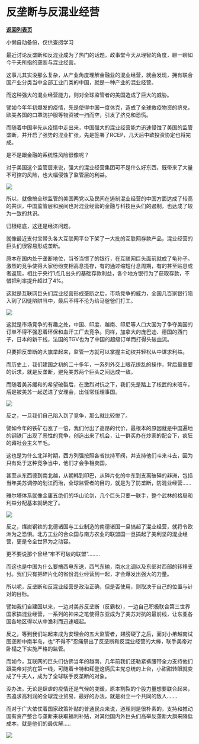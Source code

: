 # 反垄断与反混业经营

[**返回列表页**](/gzh/政事堂2019)

小懒自动备份，仅供查阅学习

最近讨论反垄断和反混业成为了热门的话题，政事堂今天从理智的角度，聊一聊如今千夫所指的垄断与混业经营。  

  

这事儿其实没那么复杂，从产业角度理解金融业的混业经营，就会发现，拥有联合国产业分类当中全部工业门类的中国，就是一种产业的混业经营。

  

而这种强大的混业经营能力，则对全球监管者的美国造成了巨大的威胁。

  

譬如今年年初爆发的疫情，先是使得中国一度休克，造成了全球救疫物资的挤兑，欧美各国的口罩防护服等物资被一扫而空，引发了挤兑和恐慌。  

  

而随着中国率先从疫情中走出来，中国强大的混业经营能力迅速侵蚀了美国的监管垄断，并开启了强势的混业扩张，先是签署了RCEP，几天后中欧投资协定也将完成。  

  

是不是跟金融的系统性风险很像呢？  

  

对于美国这个监管层来说，强大的混业经营集团可不是什么好东西，既带来了大量不可控的风险，也大幅侵蚀了监管层的利益。

  

![](https://mmbiz.qpic.cn/mmbiz_jpg/rxhS23yu8cMKGfgcF5L2ia2MT9QUibXl4y1ztE4LEF5OcgX3wialMy6Mlt7PhGB4qn6dLhibuvx5BHMZBjXatRXjibg/640?wx_fmt=jpeg)

  

所以，就像搞全球监管的美国两党以及民间在遏制混业经营的中国方面达成了较高的共识，中国监管层和民间也对混业经营的金融与科技巨头们的遏制，也达成了较为一致的共识。  

  

归根结底，这还是经济问题。

  

就像最近支付宝带头各大互联网平台下架了一大批的互联网存款产品，混业经营的巨头们很容易形成垄断。

  

原本在国内处于垄断地位，当爷当惯了的银行，在互联网巨头面前就成了龟孙子。激烈的竞争使得大家纷纷变相高息揽存，有的通过缩短付息周期，有的甚至贴息或者返现，相比于央行1点几出头的基础存款利益，各个地方银行为了获取存款，不惜把利率提升超过了4%。

  

这就是互联网巨头们混业经营形成垄断之后，市场竞争的威力，全国几百家银行陷入到了囚徒陷阱当中，最后不得不沦为给马爸爸们打工。

  

![](https://mmbiz.qpic.cn/mmbiz_jpg/rxhS23yu8cMKGfgcF5L2ia2MT9QUibXl4yojmjv2ueMUfNeDF19bT0EVK4Wml21iaDjJqWxVXReFSxUsUbgaA4WGQ/640?wx_fmt=jpeg)

  

这就是市场竞争的有趣之处，中国、印度、越南、印尼等人口大国为了争夺美国的订单不得不强忍着环保和血汗工厂去竞争。同样，加拿大的庞巴迪、德国的西门子，日本的新干线，法国的TGV也为了中国的超级订单而打得头破血流。

  

只要把反垄断的大旗举起来，监管一方就可以掌握主动权并轻松从中谋求利益。

  

而历史上，我们建国之初的二十多年，一系列外交上眼花缭乱的操作，背后最重要的诉求，就是反垄断，避免美苏两个巨头之间达成一致。  

  

而随着美苏缓和的希望破裂后，在激烈对抗之下，我们先是踏上了核武的末班车，后是被美苏一起送进了安理会，出任常任理事国。  

  

![](https://mmbiz.qpic.cn/mmbiz/rxhS23yu8cMKGfgcF5L2ia2MT9QUibXl4yOibfbHaV6kVg6rNGwldu42vCa8dWsoX2EcJ0JpLV1OrjRLxNyyfIT1A/640?wx_fmt=other)

  

反之，一旦我们自己陷入到了竞争，那么就比较惨了。

  

譬如今年的铁矿石涨了一倍，我们付出了高昂的代价，最根本的原因就是中国遍地的钢铁厂出现了恶性的竞争，创造出来了机会，让一群买办在炒家的配合下，疯狂的薅社会主义羊毛。

  

这也是为什么北洋时期，西方列强按照各省扶持军阀，并支持他们斗来斗去，因为只有处于这种竞争当中，他们才会争相卖国。

  

甚至从东西德到南北越，从朝韩到印巴，从碎片化的中东到支离破碎的非洲，包括当年美苏调停的划江而治，全球监管者的目的，就是为了防垄断，防混业经营......

  

雅尔塔体系就像金庸五绝们的华山论剑，几个巨头只要一联手，整个武林的格局和利益分配基本就确定了。  

  

![](https://mmbiz.qpic.cn/mmbiz_jpg/rxhS23yu8cMKGfgcF5L2ia2MT9QUibXl4yPOdUfguOYUWPvKpL3Jp3ic09XjoeXD5Vediac6WVesRCrhI3Ilibw6Huw/640?wx_fmt=jpeg)

  
反之，煤炭钢铁的北德诸国与工业制造的南德诸国一旦搞起了混业经营，就将令欧洲为之恐惧。北方工业的合众国与南方农业的联盟国一旦搞起了美利坚的混业经营，更是令全世界为之动容。

  

更不要说那个曾经“牢不可破的联盟”........  

  

而这也是中国为什么要搞西电东送，西气东输，南水北调以及东部对西部的转移支付。我们只有把碎片化的省份混业经营到一起，才会爆发出强大的力量。  

  

所以呢，反垄断和反混业经营是政治正确，但是否使用，则取决于自己的位置与针对的目标。

  

譬如我们自建国以来，一边对美苏反垄断（反霸权），一边自己积极联合第三世界国家搞混业经营，一系列的神来之笔使得东亚成为了美苏对抗的最前线，让东亚各国各地区得以从中渔利而迅速崛起。

  

反之，等到我们站起来成为安理会的五大监管者，翅膀硬了之后，面对小弟越南试图垄断中南半岛，也“不得不”忍痛祭出了反垄断和反混业经营的大棒，联手美帝对卧榻之下实施严格的监管。

  

而如今，互联网的巨头们仿佛当年的越南，几年前我们还勒紧裤腰带全力支持他们跟美帝对抗在第一线，可随着卡特和拜登这俩民主党总统的上台，小甜甜转眼就变成了牛夫人，成为了全球联手反垄断的对象。  

  

没办法，无论是肆虐的疫情还是气候的变暖，原本割裂的个股力量想要联合起来，去追求高利润的全球混业贸易，最好的办法，就是树立一个共同的敌人.......

  

而对于广大依仗着国家政策补贴的普通民众来说，道理则是很朴素的，支持和推动国有资产整合与垄断来获取福利补贴，对其他国内外巨头们高举反垄断大旗来降低成本，就是他们的最优解.....

  

![](https://mmbiz.qpic.cn/mmbiz_jpg/rxhS23yu8cPp0iaKAfe0ZsWfgGcY72o9Nror8TicrtnlDsqzY7y4Kum4fM3X0FMEGlbvm9HvZUiaETSnLt4DHNLbQ/640?wx_fmt=jpeg)

